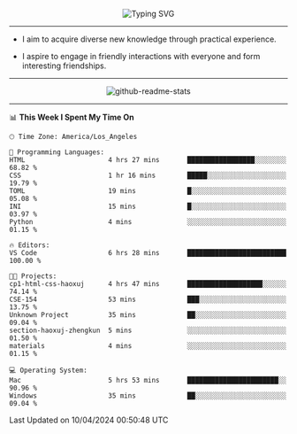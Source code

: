 <p align="center">
  <img src="https://readme-typing-svg.demolab.com?font=Fira+Code&weight=500&size=32&duration=2500&pause=1600&center=true&vCenter=true&random=false&width=1024&height=64&lines=Hi+there+%F0%9F%91%8B;I'm+delighted+you+could+make+it+here+%F0%9F%8E%89;I'm+Harry%2C+a+college+student+still+finding+my+way" alt="Typing SVG" />
</p>


---


- I aim to acquire diverse new knowledge through practical experience.

- I aspire to engage in friendly interactions with everyone and form interesting friendships.


---


<p align="center">
  <img src="https://github-readme-stats.vercel.app/api?username=Harry-Jing&show_icons=true" alt="github-readme-stats"/>
</p>


---

<!--START_SECTION:waka-->
📊 **This Week I Spent My Time On** 

```text
🕑︎ Time Zone: America/Los_Angeles

💬 Programming Languages: 
HTML                     4 hrs 27 mins       █████████████████░░░░░░░░   68.82 % 
CSS                      1 hr 16 mins        █████░░░░░░░░░░░░░░░░░░░░   19.79 % 
TOML                     19 mins             █░░░░░░░░░░░░░░░░░░░░░░░░   05.08 % 
INI                      15 mins             █░░░░░░░░░░░░░░░░░░░░░░░░   03.97 % 
Python                   4 mins              ░░░░░░░░░░░░░░░░░░░░░░░░░   01.15 % 

🔥 Editors: 
VS Code                  6 hrs 28 mins       █████████████████████████   100.00 % 

🐱‍💻 Projects: 
cp1-html-css-haoxuj      4 hrs 47 mins       ███████████████████░░░░░░   74.14 % 
CSE-154                  53 mins             ███░░░░░░░░░░░░░░░░░░░░░░   13.75 % 
Unknown Project          35 mins             ██░░░░░░░░░░░░░░░░░░░░░░░   09.04 % 
section-haoxuj-zhengkun  5 mins              ░░░░░░░░░░░░░░░░░░░░░░░░░   01.50 % 
materials                4 mins              ░░░░░░░░░░░░░░░░░░░░░░░░░   01.15 % 

💻 Operating System: 
Mac                      5 hrs 53 mins       ███████████████████████░░   90.96 % 
Windows                  35 mins             ██░░░░░░░░░░░░░░░░░░░░░░░   09.04 % 
```


 Last Updated on 10/04/2024 00:50:48 UTC
<!--END_SECTION:waka-->
